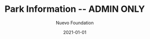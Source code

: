 ---
title: Park Information -- ADMIN ONLY
author: Nuevo Foundation
date: '2021-01-01'
thumbnail: /images/nf_logo.png
---